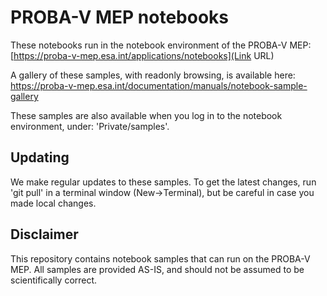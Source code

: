 # PROBA-V MEP notebooks #

These notebooks run in the notebook environment of the PROBA-V MEP:
[https://proba-v-mep.esa.int/applications/notebooks](Link URL)

A gallery of these samples, with readonly browsing, is available here: 
https://proba-v-mep.esa.int/documentation/manuals/notebook-sample-gallery

These samples are also available when you log in to the notebook environment, under: 'Private/samples'.

## Updating ##
We make regular updates to these samples. To get the latest changes, run 'git pull' in a terminal window (New->Terminal), but be careful in case you made local changes.

## Disclaimer ##
This repository contains notebook samples that can run on the PROBA-V MEP. All samples are provided AS-IS, and should not be assumed to be scientifically correct.